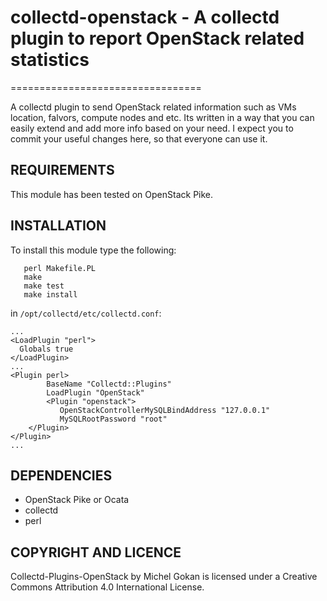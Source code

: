 # collectd-openstack - A collectd plugin to report OpenStack related statistics
=================================

A collectd plugin to send OpenStack related information such as VMs location, falvors, compute nodes and etc. Its written in a way that you can easily extend and add more info based on your need. I expect you to commit your useful changes here, so that everyone can use it.

## REQUIREMENTS

This module has been tested on OpenStack Pike.

## INSTALLATION

To install this module type the following:

````
   perl Makefile.PL
   make
   make test
   make install
````

in `/opt/collectd/etc/collectd.conf`:

````
...
<LoadPlugin "perl">
  Globals true
</LoadPlugin>
...
<Plugin perl>
        BaseName "Collectd::Plugins"
        LoadPlugin "OpenStack"
        <Plugin "openstack">
           OpenStackControllerMySQLBindAddress "127.0.0.1"
           MySQLRootPassword "root"
	</Plugin>
</Plugin>
...
````

## DEPENDENCIES

* OpenStack Pike or Ocata
* collectd
* perl

## COPYRIGHT AND LICENCE

Collectd-Plugins-OpenStack by Michel Gokan is licensed under a Creative Commons Attribution 4.0 International License.
